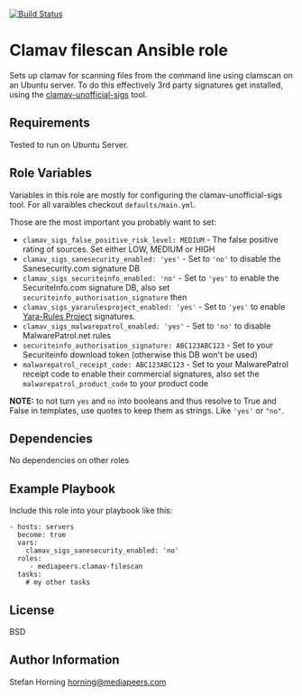 [![Build Status](https://travis-ci.com/mediapeers/ansible-role-clamav-filescan.svg?branch=master)](https://travis-ci.com/mediapeers/ansible-role-clamav-filescan)

# Clamav filescan Ansible role

Sets up clamav for scanning files from the command line using clamscan on an Ubuntu server.
To do this effectively 3rd party signatures get installed, using the [clamav-unofficial-sigs](https://github.com/extremeshok/clamav-unofficial-sigs) tool.

## Requirements

Tested to run on Ubuntu Server.

## Role Variables

Variables in this role are mostly for configuring the clamav-unofficial-sigs tool.
For all varaibles checkout `defaults/main.yml`.

Those are the most important you probably want to set:

- `clamav_sigs_false_positive_risk_level: MEDIUM` - The false positive rating of sources. Set either LOW, MEDIUM or HIGH
- `clamav_sigs_sanesecurity_enabled: 'yes'` - Set to `'no'` to disable the Sanesecurity.com signature DB
- `clamav_sigs_securiteinfo_enabled: 'no'` - Set to `'yes'` to enable the SecuriteInfo.com signature DB, also set `securiteinfo_authorisation_signature` then
- `clamav_sigs_yararulesproject_enabled: 'yes'` - Set to `'yes'` to enable [Yara-Rules Project](https://github.com/Yara-Rules/rules) signatures.
- `clamav_sigs_malwarepatrol_enabled: 'yes'` - Set to `'no'` to disable MalwarePatrol.net rules
- `securiteinfo_authorisation_signature: ABC123ABC123` - Set to your Securiteinfo download token (otherwise this DB won't be used)
- `malwarepatrol_receipt_code: ABC123ABC123` - Set to your MalwarePatrol receipt code to enable their commercial signatures, also set the `malwarepatrol_product_code` to your product code

**NOTE:** to not turn `yes` and `no` into booleans and thus resolve to True and False in templates, use quotes to keep them as strings. Like `'yes'` or `"no"`.

## Dependencies

No dependencies on other roles

## Example Playbook

Include this role into your playbook like this:

    - hosts: servers
      become: true
      vars:
        clamav_sigs_sanesecurity_enabled: 'no'
      roles:
         - mediapeers.clamav-filescan
      tasks:
        # my other tasks

## License

BSD

## Author Information

Stefan Horning <horning@mediapeers.com>
